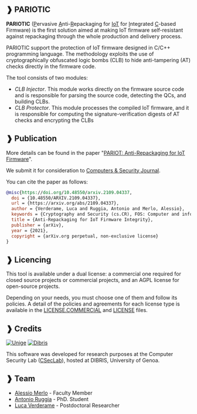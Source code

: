 ## ❱ PARIOTIC

**PARIOTIC** (<u>P</u>ervasive <u>A</u>nti-<u>R</u>epackaging for <u>IoT</u> for <u>I</u>ntegrated <u>C</u>-based Firmware) is the first solution aimed at making IoT firmware self-resistant against repackaging through the whole production and delivery process. 

PARIOTIC support the protection of IoT firmware designed in C/C++ programming language. The methodology exploits the use of cryptographically obfuscated logic bombs  (CLB) to hide anti-tampering (AT) checks directly in the firmware code. 

The tool consists of two modules:

* *CLB Injector*. This module works directly on the firmware source code and is responsible for parsing the source code, detecting the  QCs,  and building CLBs.
* *CLB   Protector*.   This   module   processes   the   compiled IoT  firmware, and  it  is  responsible  for  computing  the signature-verification digests of AT checks and encrypting the CLBs

## ❱ Publication

More details can be found in the paper
"[PARIOT: Anti-Repackaging for IoT Firmware](https://arxiv.org/abs/2109.04337)".

We submit it for consideration to [Computers & Security Journal](https://www.journals.elsevier.com/computers-and-security).

You can cite the paper as follows:
```BibTeX
@misc{https://doi.org/10.48550/arxiv.2109.04337,
  doi = {10.48550/ARXIV.2109.04337},
  url = {https://arxiv.org/abs/2109.04337},
  author = {Verderame, Luca and Ruggia, Antonio and Merlo, Alessio},
  keywords = {Cryptography and Security (cs.CR), FOS: Computer and information sciences, FOS: Computer and information sciences},
  title = {Anti-Repackaging for IoT Firmware Integrity},
  publisher = {arXiv},
  year = {2021},
  copyright = {arXiv.org perpetual, non-exclusive license}
}
```

## ❱ Licencing
This tool is available under a dual license: a commercial one required for closed source projects or commercial projects, and an AGPL license for open-source projects.

Depending on your needs, you must choose one of them and follow its policies. A detail of the policies and agreements for each license type is available in the [LICENSE.COMMERCIAL](LICENSE.COMMERCIAL) and [LICENSE](LICENSE) files.

## ❱ Credits

[![Unige](https://intranet.dibris.unige.it/img/logo_unige.gif)](https://unige.it/en/)
[![Dibris](https://intranet.dibris.unige.it/img/logo_dibris.gif)](https://www.dibris.unige.it/en/)

This software was developed for research purposes at the Computer Security Lab
([CSecLab](https://csec.it/)), hosted at DIBRIS, University of Genoa.

## ❱ Team
* [Alessio Merlo](https://csec.it/people/alessio_merlo/) - Faculty Member
* [Antonio Ruggia](https://github.com/totoR13) - PhD. Student
* [Luca Verderame](https://csec.it/people/luca_verderame/) - Postdoctoral Researcher
